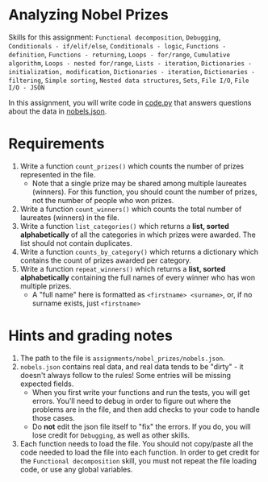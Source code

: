 # Analyzing Nobel Prizes

Skills for this assignment: `Functional decomposition`, `Debugging`, `Conditionals - if/elif/else`,
`Conditionals - logic`, `Functions - definition`, `Functions - returning`, `Loops - for/range`,
`Cumulative algorithm`, `Loops - nested for/range`, `Lists - iteration`,
`Dictionaries - initialization, modification`, `Dictionaries - iteration`,
`Dictionaries - filtering`, `Simple sorting`, `Nested data structures`, `Sets`, `File I/O`,
`File I/O - JSON`

In this assignment, you will write code in [code.py](code.py) that answers questions about the data in
[nobels.json](nobels.json).

# Requirements

1. Write a function `count_prizes()` which counts the number of prizes represented in the file.
   * Note that a single prize may be shared among multiple laureates (winners). For this function, you should count the number of prizes, not the number of people who won prizes.
1. Write a function `count_winners()` which counts the total number of laureates (winners) in the file.
1. Write a function `list_categories()` which returns a **list, sorted alphabetically** of all the categories in which prizes were awarded. The list should not contain duplicates.
1. Write a function `counts_by_category()` which returns a dictionary which contains the count of prizes awarded per category.
1. Write a function `repeat_winners()` which returns a **list, sorted alphabetically** containing the full names of every winner who has won multiple prizes.
   * A "full name" here is formatted as `<firstname> <surname>`, or, if no surname exists, just `<firstname>`

# Hints and grading notes
1. The path to the file is `assignments/nobel_prizes/nobels.json`.
1. `nobels.json` contains real data, and real data tends to be "dirty" - it doesn't always follow to the rules! Some entries will be missing expected fields.
   * When you first write your functions and run the tests, you will get errors. You'll need to debug in order to figure out where the problems are in the file, and then add checks to your code to handle those cases.
   * Do **not** edit the json file itself to "fix" the errors. If you do, you will lose credit for `Debugging`, as well as other skills.
1. Each function needs to load the file. You should not copy/paste all the code needed to load the file into each function. In order to get credit for the `Functional decomposition` skill, you must not repeat the file loading code, or use any global variables.